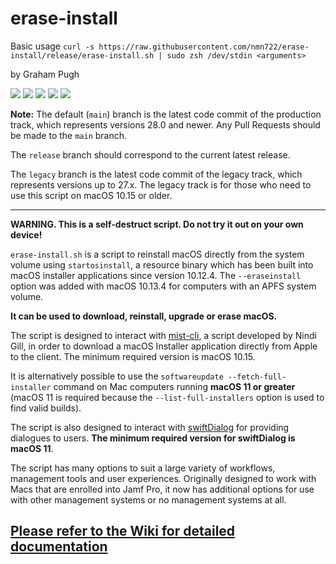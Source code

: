 # erase-install

Basic usage
`curl -s https://raw.githubusercontent.com/nmn722/erase-install/release/erase-install.sh | sudo zsh /dev/stdin <arguments>`

by Graham Pugh

![](https://img.shields.io/github/v/release/grahampugh/erase-install)&nbsp;![](https://img.shields.io/github/downloads/grahampugh/erase-install/latest/total)&nbsp;![](https://img.shields.io/github/downloads/grahampugh/erase-install/total)&nbsp;![](https://img.shields.io/badge/macOS-11%2B-success)&nbsp;![](https://img.shields.io/github/license/grahampugh/erase-install)

**Note:** 
The default (`main`) branch is the latest code commit of the production track, which represents versions 28.0 and newer. Any Pull Requests should be made to the `main` branch.

The `release` branch should correspond to the current latest release.

The `legacy` branch is the latest code commit of the legacy track, which represents versions up to 27.x. The legacy track is for those who need to use this script on macOS 10.15 or older.

---

**WARNING. This is a self-destruct script. Do not try it out on your own device!**

`erase-install.sh` is a script to reinstall macOS directly from the system volume using `startosinstall`, a resource binary which has been built into macOS installer applications since version 10.12.4. The `--eraseinstall` option was added with macOS 10.13.4 for computers with an APFS system volume.

**It can be used to download, reinstall, upgrade or erase macOS.**

The script is designed to interact with [mist-cli](https://github.com/ninxsoft/mist-cli), a script developed by Nindi Gill, in order to download a macOS Installer application directly from Apple to the client. The minimum required version is macOS 10.15.

It is alternatively possible to use the `softwareupdate --fetch-full-installer` command on Mac computers running **macOS 11 or greater** (macOS 11 is required because the `--list-full-installers` option is used to find valid builds).

The script is also designed to interact with [swiftDialog](https://github.com/bartreardon/swiftDialog) for providing dialogues to users. **The minimum required version for swiftDialog is macOS 11**.

The script has many options to suit a large variety of workflows, management tools and user experiences. Originally designed to work with Macs that are enrolled into Jamf Pro, it now has additional options for use with other management systems or no management systems at all.

## [Please refer to the Wiki for detailed documentation](https://github.com/grahampugh/erase-install/wiki)
